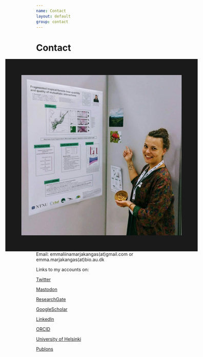 ```yaml
---
name: Contact
layout: default
group: contact
---
```


<h1 class="page-header text-center"> Contact </h1>

<img src="/static/img/presentation1.jpg" style="float: right;" height="500px" width="500px" border="50px"/>

Email: 	emmaliinamarjakangas(at)gmail.com or 
	emma.marjakangas(at)bio.au.dk

Links to my accounts on:

[Twitter](http://twitter.com/EmmaMarjakangas)

[Mastodon](https://ecoevo.social/@EmmaMarjakangas)

[ResearchGate](https://www.researchgate.net/profile/Emma-Liina-Marjakangas-2)

[GoogleScholar](https://scholar.google.com/citations?user=nkYgsYYAAAAJ&hl=fi&oi=ao)

[LinkedIn](https://www.linkedin.com/in/emma-liina-marjakangas/)

[ORCID](https://orcid.org/0000-0002-5245-3779)

[University of Helsinki](https://researchportal.helsinki.fi/fi/persons/emma-liina-marjakangas)

[Publons](https://publons.com/wos-op/researcher/3485086/emma-liina-marjakangas/)


